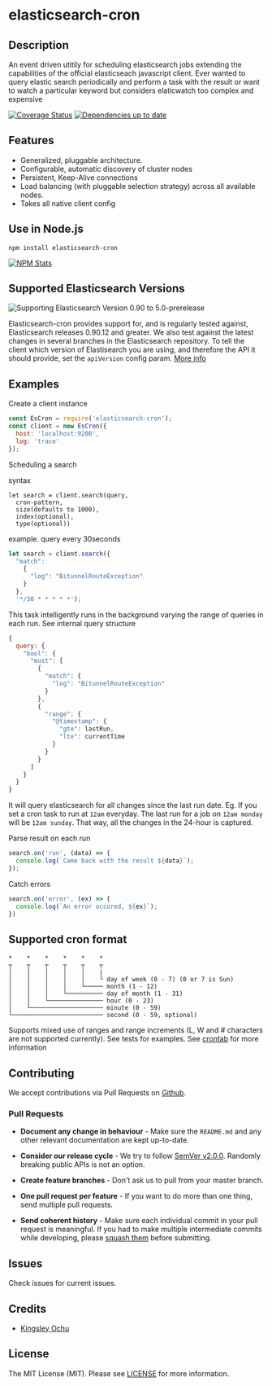 # elasticsearch-cron

## Description
An event driven utitily for scheduling elasticsearch jobs extending the capabilities of the official elasticseach javascript client. 
Ever wanted to query elastic search periodically and perform a task with the result or want to watch a particular keyword but considers elaticwatch too complex and expensive

[![Coverage Status](https://img.shields.io/badge/elasticsearch--cron-passing-brightgreen.svg?style=flat-square)]()
[![Dependencies up to date](http://img.shields.io/david/elastic/elasticsearch-js.svg?style=flat-square)]()

## Features

 - Generalized, pluggable architecture.
 - Configurable, automatic discovery of cluster nodes
 - Persistent, Keep-Alive connections
 - Load balancing (with pluggable selection strategy) across all available nodes.
 - Takes all native client config

## Use in Node.js

```
npm install elasticsearch-cron
```

[![NPM Stats](https://nodei.co/npm/elasticsearch-cron.png?downloads=true)](https://npmjs.org/package/elasticsearch-cron)


## Supported Elasticsearch Versions

![Supporting Elasticsearch Version 0.90 to 5.0-prerelease](https://img.shields.io/badge/elasticsearch-0.90%20to%205.0--prerelease-green.svg?style=flat-square)

Elasticsearch-cron provides support for, and is regularly tested against, Elasticsearch releases 0.90.12 and greater. We also test against the latest changes in several branches in the Elasticsearch repository. To tell the client which version of Elastisearch you are using, and therefore the API it should provide, set the `apiVersion` config param. [More info](http://www.elastic.co/guide/en/elasticsearch/client/javascript-api/current/configuration.html#config-options)

## Examples

Create a client instance
```js
const EsCron = require('elasticsearch-cron');
const client = new EsCron({
  host: 'localhost:9200',
  log: 'trace'
});
```
Scheduling a search

syntax
```
let search = client.search(query,
  cron-pattern,
  size(defaults to 1000),
  index(optional),
  type(optional))
```
example. query every 30seconds
```js
let search = client.search({ 
  "match":
    { 
      "log": "BitunnelRouteException"  
    }
  },
  '*/30 * * * * *');
````
This task intelligently runs in the background varying the range of queries in each run. See internal query structure
```js
{
  query: {
    "bool": {
      "must": [
        { 
          "match": {
            "log": "BitunnelRouteException" 
          }
        },
        {
          "range": {
            "@timestamp": {
              "gte": lastRun,
              "lte": currentTime
            }
          }
        }
      ]
    }
  }
}
```
It will query elasticsearch for all changes since the last run date. Eg.
If you set a cron task to run at `12am` everyday. The last run for a job on `12am monday` will be `12am sunday`. That way, all the changes in the 24-hour is captured.


Parse result on each run
```js
search.on('run', (data) => {
  console.log(`Came back with the result ${data}`);
});
```

Catch errors
```js
search.on('error', (ex) => {
  console.log(`An error occured, ${ex}`);
})
``` 

## Supported cron format
```
*    *    *    *    *    *
┬    ┬    ┬    ┬    ┬    ┬
│    │    │    │    │    |
│    │    │    │    │    └ day of week (0 - 7) (0 or 7 is Sun)
│    │    │    │    └───── month (1 - 12)
│    │    │    └────────── day of month (1 - 31)
│    │    └─────────────── hour (0 - 23)
│    └──────────────────── minute (0 - 59)
└───────────────────────── second (0 - 59, optional)
```
Supports mixed use of ranges and range increments (L, W and # characters are not supported currently). See tests for examples.
See [crontab](https://crontab.org) for more information

## Contributing

We accept contributions via Pull Requests on [Github](https://github.com/chitezh/elasticsearch-cron).


### Pull Requests

- **Document any change in behaviour** - Make sure the `README.md` and any other relevant documentation are kept up-to-date.

- **Consider our release cycle** - We try to follow [SemVer v2.0.0](http://semver.org/). Randomly breaking public APIs is not an option.

- **Create feature branches** - Don't ask us to pull from your master branch.

- **One pull request per feature** - If you want to do more than one thing, send multiple pull requests.

- **Send coherent history** - Make sure each individual commit in your pull request is meaningful. If you had to make multiple intermediate commits while developing, please [squash them](http://www.git-scm.com/book/en/v2/Git-Tools-Rewriting-History#Changing-Multiple-Commit-Messages) before submitting.


## Issues

Check issues for current issues.


## Credits

- [Kingsley Ochu](https://github.com/chitezh)


## License

The MIT License (MIT). Please see [LICENSE](LICENSE.md) for more information.
